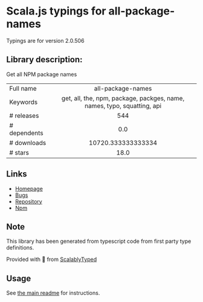 
# Scala.js typings for all-package-names

Typings are for version 2.0.506

## Library description:
Get all NPM package names

|                    |                 |
| ------------------ | :-------------: |
| Full name          | all-package-names |
| Keywords           | get, all, the, npm, package, packges, name, names, typo, squatting, api |
| # releases         | 544 |
| # dependents       | 0.0 |
| # downloads        | 10720.333333333334 |
| # stars            | 18.0 |

## Links
- [Homepage](https://github.com/bconnorwhite/all-package-names#readme)
- [Bugs](https://github.com/bconnorwhite/all-package-names/issues)
- [Repository](https://github.com/bconnorwhite/all-package-names)
- [Npm](https://www.npmjs.com/package/all-package-names)
    


## Note
This library has been generated from typescript code from first party type definitions.

Provided with :purple_heart: from [ScalablyTyped](https://github.com/oyvindberg/ScalablyTyped)

## Usage
See [the main readme](../../readme.md) for instructions.


